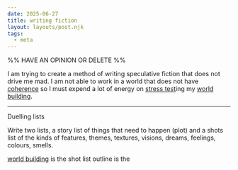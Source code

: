 ```yaml
---
date: 2025-06-27
title: writing fiction
layout: layouts/post.njk
tags:
  - meta
---
```

%%
HAVE AN OPINION OR DELETE
%%

I am trying to create a method of writing speculative fiction that does not drive me mad. I am not able to work in a world that does not have [coherence](coherence.md) so I must expend a lot of energy on [stress test](stress%20test.md)ing my [world building](world%20building.md). 




---

Duelling lists

Write two lists, a story list of things that need to happen (plot) and a shots list of the kinds of features, themes, textures, visions, dreams, feelings, colours, smells. 

​[world building](world%20building.md) is the shot list
outline is the